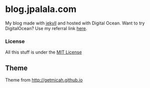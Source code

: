 # blog.jpalala.com
My blog made with [jekyll](http://jekyllrb.com) and hosted with Digital Ocean. Want to try DigitalOcean? Use my referral link [here](https://m.do.co/c/7c50952d2c90).

### License
All this stuff is under the [MIT License](https://raw.githubusercontent.com/getmicah/getmicah.github.io/master/LICENSE)

## Theme

Theme from http://getmicah.github.io
